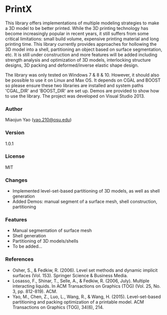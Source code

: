 # PrintX

This library offers implementations of multiple modeling strategies to make a 3D model to be better printed. While the 3D printing technology has become increasingly popular in recent years, it still suffers from some critical limitations: small build volume, expensive printing material and long printing time. This library currently provides approaches for hollowing the 3D model into a shell, partitioning an object based on surface segmentation, etc. It is still under construction and more features will be added including strength analysis and optimization of 3D models, interlocking structure designs, 3D packing and deformed/inverse elastic shape design.

The library was only tested on Windows 7 & 8 & 10. However, it should also be possible to use it on Linux and Max OS. It depends on CGAL and BOOST so please ensure these two libraries are installed and system paths 'CGAL_DIR' and 'BOOST_DIR' are set up. Demos are provided to show how to use the library. The project was developed on Visual Studio 2013.

### Author
Miaojun Yao (yao.210@osu.edu)

### Version
1.0.1

### License
MIT

### Changes
* Implemented level-set-based partitioning of 3D models, as well as shell generation
* Added Demos: manual segment of a surface mesh, shell construction, partitioning

### Features
* Manual segmentation of surface mesh
* Shell generation
* Partitioning of 3D models/shells
* To be added...

### References
* Osher, S., & Fedkiw, R. (2006). Level set methods and dynamic implicit surfaces (Vol. 153). Springer Science & Business Media.
* Losasso, F., Shinar, T., Selle, A., & Fedkiw, R. (2006, July). Multiple interacting liquids. In ACM Transactions on Graphics (TOG) (Vol. 25, No. 3, pp. 812-819). ACM.
* Yao, M., Chen, Z., Luo, L., Wang, R., & Wang, H. (2015). Level-set-based partitioning and packing optimization of a printable model. ACM Transactions on Graphics (TOG), 34(6), 214.

